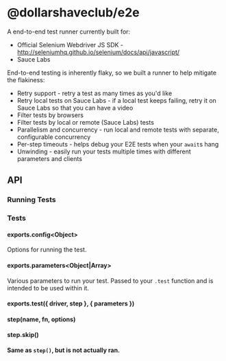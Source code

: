 # @dollarshaveclub/e2e

A end-to-end test runner currently built for:

- Official Selenium Webdriver JS SDK - http://seleniumhq.github.io/selenium/docs/api/javascript/
- Sauce Labs

End-to-end testing is inherently flaky, so we built a runner to help mitigate the flakiness:

- Retry support - retry a test as many times as you'd like
- Retry local tests on Sauce Labs - if a local test keeps failing, retry it on Sauce Labs so that you can have a video
- Filter tests by browsers
- Filter tests by local or remote (Sauce Labs) tests
- Parallelism and concurrency - run local and remote tests with separate, configurable concurrency
- Per-step timeouts - helps debug your E2E tests when your `await`s hang
- Unwinding - easily run your tests multiple times with different parameters and clients

## API

### Running Tests

### Tests

#### exports.config\<Object\>

Options for running the test.

#### exports.parameters<Object|Array>

Various parameters to run your test.
Passed to your `.test` function and is intended to be used within it.

#### exports.test<Function>({ driver, step }, { parameters })

#### step(name<String>, fn<AsyncFunction>, options<Object>)

#### step.skip()

Same as `step()`, but is not actually ran.
